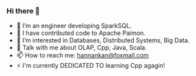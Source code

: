 ### Hi there 👋

- 🌱 I’m an engineer developing SparkSQL.
- 👯 I have contributed code to Apache Paimon.
- 🤔 I’m interested in Databases, Distributed Systems, Big Data.
- 💬 Talk with me about OLAP, Cpp, Java, Scala.
- 📫 How to reach me: hannankan@foxmail.com
- ⚡ I'm currently DEDICATED TO learning Cpp agagin!
